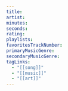 ```yaml
---
title:
artist:
minutes:
seconds:
rating:
playlists:
favoritesTrackNumber:
primaryMusicGenre:
secondaryMusicGenre:
tagLinks:
  - "[[song]]"
  - "[[music]]"
  - "[[art]]"
---
```

